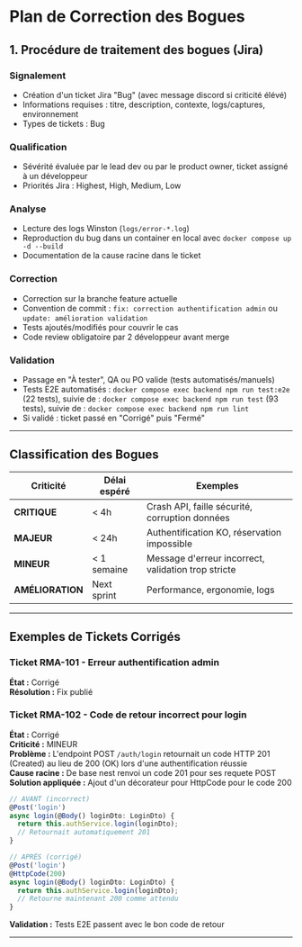 # Plan de Correction des Bogues

## 1. Procédure de traitement des bogues (Jira)

### Signalement
- Création d'un ticket Jira "Bug" (avec message discord si criticité élévé)
- Informations requises : titre, description, contexte, logs/captures, environnement
- Types de tickets : Bug

### Qualification
- Sévérité évaluée par le lead dev ou par le product owner, ticket assigné à un développeur
- Priorités Jira : Highest, High, Medium, Low

### Analyse
- Lecture des logs Winston (`logs/error-*.log`)
- Reproduction du bug dans un container en local avec `docker compose up -d --build`
- Documentation de la cause racine dans le ticket

### Correction
- Correction sur la branche feature actuelle
- Convention de commit : `fix: correction authentification admin` ou `update: amélioration validation`
- Tests ajoutés/modifiés pour couvrir le cas
- Code review obligatoire par 2 développeur avant merge

### Validation
- Passage en "À tester", QA ou PO valide (tests automatisés/manuels)
- Tests E2E automatisés : `docker compose exec backend npm run test:e2e` (22 tests),
              suivie de : `docker compose exec backend npm run test` (93 tests),
              suivie de : `docker compose exec backend npm run lint`
- Si validé : ticket passé en "Corrigé" puis "Fermé"

---

## Classification des Bogues

| Criticité | Délai espéré| Exemples |
|-----------|-------------|----------|
| **CRITIQUE** | < 4h | Crash API, faille sécurité, corruption données |
| **MAJEUR** | < 24h | Authentification KO, réservation impossible |
| **MINEUR** | < 1 semaine | Message d'erreur incorrect, validation trop stricte |
| **AMÉLIORATION** | Next sprint | Performance, ergonomie, logs |

---

## Exemples de Tickets Corrigés

### Ticket RMA-101 - Erreur authentification admin
**État :** Corrigé  
**Résolution :** Fix publié

### Ticket RMA-102 - Code de retour incorrect pour login
**État :** Corrigé  
**Criticité :** MINEUR  
**Problème :** L'endpoint POST `/auth/login` retournait un code HTTP 201 (Created) au lieu de 200 (OK) lors d'une authentification réussie  
**Cause racine :** De base nest renvoi un code 201 pour ses requete POST
**Solution appliquée :**
Ajout d'un décorateur pour HttpCode pour le code 200
```typescript
// AVANT (incorrect)
@Post('login')
async login(@Body() loginDto: LoginDto) {
  return this.authService.login(loginDto);
  // Retournait automatiquement 201
}

// APRÈS (corrigé)
@Post('login')
@HttpCode(200)
async login(@Body() loginDto: LoginDto) {
  return this.authService.login(loginDto);
  // Retourne maintenant 200 comme attendu
}
``` 
**Validation :** Tests E2E passent avec le bon code de retour

---
